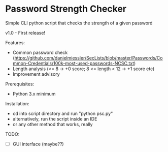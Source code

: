 # Password Strength Checker
Simple CLI python script that checks the strength of a given password

v1.0 - First release!

Features:
- Common password check (https://github.com/danielmiessler/SecLists/blob/master/Passwords/Common-Credentials/100k-most-used-passwords-NCSC.txt)
- Length analysis (<= 8 -> +0 score; 8 <= length < 12 -> +1 score etc)
- Improvement advisory
		

Prerequisites: 
- Python 3.x minimum
  
Installation:
- cd into script directory and run "python psc.py"
- alternatively, run the script inside an IDE
- or any other method that works, really


TODO:
- [ ] GUI interface (maybe??)
